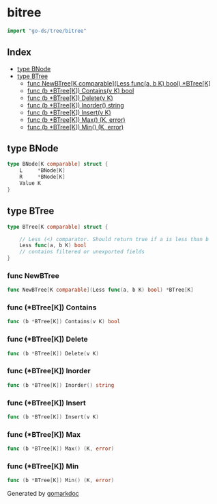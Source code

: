 <!-- Code generated by gomarkdoc. DO NOT EDIT -->

# bitree

```go
import "go-ds/tree/bitree"
```

## Index

- [type BNode](<#type-bnode>)
- [type BTree](<#type-btree>)
  - [func NewBTree[K comparable](Less func(a, b K) bool) *BTree[K]](<#func-newbtree>)
  - [func (b *BTree[K]) Contains(v K) bool](<#func-btreek-contains>)
  - [func (b *BTree[K]) Delete(v K)](<#func-btreek-delete>)
  - [func (b *BTree[K]) Inorder() string](<#func-btreek-inorder>)
  - [func (b *BTree[K]) Insert(v K)](<#func-btreek-insert>)
  - [func (b *BTree[K]) Max() (K, error)](<#func-btreek-max>)
  - [func (b *BTree[K]) Min() (K, error)](<#func-btreek-min>)


## type BNode

```go
type BNode[K comparable] struct {
    L     *BNode[K]
    R     *BNode[K]
    Value K
}
```

## type BTree

```go
type BTree[K comparable] struct {

    // Less (<) comparator. Should return true if a is less than b
    Less func(a, b K) bool
    // contains filtered or unexported fields
}
```

### func NewBTree

```go
func NewBTree[K comparable](Less func(a, b K) bool) *BTree[K]
```

### func \(\*BTree\[K\]\) Contains

```go
func (b *BTree[K]) Contains(v K) bool
```

### func \(\*BTree\[K\]\) Delete

```go
func (b *BTree[K]) Delete(v K)
```

### func \(\*BTree\[K\]\) Inorder

```go
func (b *BTree[K]) Inorder() string
```

### func \(\*BTree\[K\]\) Insert

```go
func (b *BTree[K]) Insert(v K)
```

### func \(\*BTree\[K\]\) Max

```go
func (b *BTree[K]) Max() (K, error)
```

### func \(\*BTree\[K\]\) Min

```go
func (b *BTree[K]) Min() (K, error)
```



Generated by [gomarkdoc](<https://github.com/princjef/gomarkdoc>)
